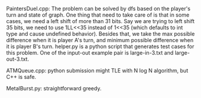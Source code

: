 PaintersDuel.cpp: The problem can be solved by dfs based on the player's turn and state of graph. One thing that need to take care of is that in some cases, we need a left shift of more than 31 bits. Say we are trying to left shift 35 bits, we need to use 1LL<<35 instead of 1<<35 (which defaults to int type and cause undefined behavior). Besides that, we take the max possible difference when it is player A's turn, and minimum possible difference when it is player B's turn. helper.py is a python script that generates test cases for this problem. One of the input-out example pair is large-in-3.txt and large-out-3.txt.

ATMQueue.cpp: python submission might TLE with N log N algorithm, but C++ is safe.

MetalBurst.py: straightforward greedy.
